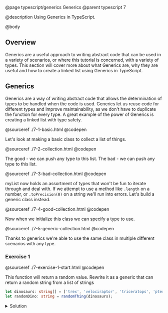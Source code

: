 @page typescript/generics Generics
@parent typescript 7

@description Using Generics in TypeScript.

@body


## Overview

Generics are a useful approach to writing abstract code that can be used in a variety of scenarios, or where this tutorial is concerned, with a variety of types. This section will cover more about what Generics are, why they are useful and how to create a linked list using Generics in TypeScript.  

## Generics

Generics are a way of writing abstract code that allows the determination of types to be handled when the code is used. Generics let us reuse code for different types and improve maintainability, as we don't have to duplicate the function for every type. A great example of the power of Generics is creating a linked list with type safety.

@sourceref ./7-1-basic.html
@codepen

Let's look at making a basic class to collect a list of things.

@sourceref ./7-2-collection.html
@codepen

The good - we can push any type to this list. The bad - we can push any type to this list.

@sourceref ./7-3-bad-collection.html
@codepen

myList now holds an assortment of types that won't be fun to iterate through and deal with. If we attempt to use a method like ``.length`` on a number, or ``.toPrecision(0)`` on a string we'll run into errors. Let's build a generic class instead.

@sourceref ./7-4-good-collection.html
@codepen

Now when we initialize this class we can specify a type to use.

@sourceref ./7-5-generic-collection.html
@codepen

Thanks to generics we're able to use the same class in multiple different scenarios with any type.

### Exercise 1

@sourceref ./7-exercise-1-start.html
@codepen

This function will return a random value. Rewrite it as a generic that can return a random string from a list of strings

```typescript
let dinosaurs: string[] = ['trex', 'velociraptor', 'triceratops', 'pterodactyl'];
let randomDino: string = randomThing(dinosaurs);
```

<details>
<summary>Solution</summary>

@sourceref ./7-exercise-1-solution.html
@codepen

</details>